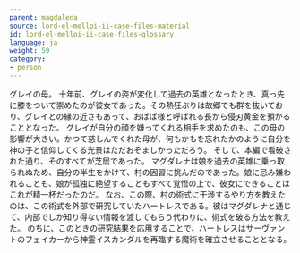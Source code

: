 ```yaml
---
parent: magdalena
source: lord-el-melloi-ii-case-files-material
id: lord-el-melloi-ii-case-files-glossary
language: ja
weight: 59
category:
- person
---
```


グレイの母。
十年前、グレイの姿が変化して過去の英雄となったとき、真っ先に膝をついて崇めたのが彼女であった。その熱狂ぶりは故郷でも群を抜いており、グレイとの縁の近さもあって、おばば様と呼ばれる長から侵刃黄金を預かることとなった。
グレイが自分の顔を嫌ってくれる相手を求めたのも、この母の影響が大きい。かつて慈しんでくれた母が、何もかもを忘れたかのように自分を神の子と信仰してくる光景はただおぞましかっただろう。
そして、本編で看破された通り、そのすべてが芝居であった。
マグダレナは娘を過去の英雄に乗っ取られぬため、自分の半生をかけて、村の因習に挑んだのであった。娘に忌み嫌われることも、娘が孤独に絶望することもすべて覚悟の上で、彼女にできることはこれが精一杯だったのだ。
なお、この際、村の術式に干渉するやり方を教えたのは、この術式を外部で研究していたハートレスである。彼はマグダレナと通じて、内部でしか知り得ない情報を渡してもらう代わりに、術式を破る方法を教えた。
のちに、このときの研究結果を応用することで、ハートレスはサーヴァントのフェイカーから神霊イスカンダルを再臨する魔術を確立させることとなる。
